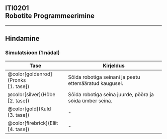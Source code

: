## ITI0201<br />Robotite Programmeerimine

---

## Hindamine
### Simulatsioon (1 nädal)

Tase           | Kirjeldus
---------------|----------
@color[goldenrod](Pronks<br />[1. tase]) | Sõida robotiga seinani ja peatu ettemääratud kaugusel.
@color[silver](Hõbe<br />[2. tase]) | Sõida robotiga seina juurde, pööra ja sõida ümber seina.
@color[gold](Kuld<br />[3. tase]) | -
@color[firebrick](Eliit<br />[4. tase]) | -

